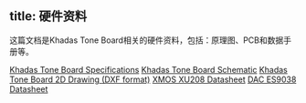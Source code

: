 title: 硬件资料
---

这篇文档是Khadas Tone Board相关的硬件资料，包括：原理图、PCB和数据手册等。

[Khadas Tone Board Specifications](https://dl.khadas.com/Hardware/ToneBoard/Schematic/Tone_Board_Specs.pdf)
[Khadas Tone Board Schematic](https://dl.khadas.com/Hardware/ToneBoard/Schematic/Tone_V13%20SCH.pdf)
[Khadas Tone Board  2D Drawing (DXF format)](https://dl.khadas.com/Hardware/ToneBoard/Schematic/Tone_V13_DXF.dxf)
[XMOS XU208 Datasheet](https://dl.khadas.com/Hardware/ToneBoard/Datasheet/XU208-128-QF48%20Datasheet.pdf)
[DAC ES9038 Datasheet](https://dl.khadas.com/Hardware/ToneBoard/Datasheet/ES-ES9038Q2M-DAC%20Datasheet.pdf)
